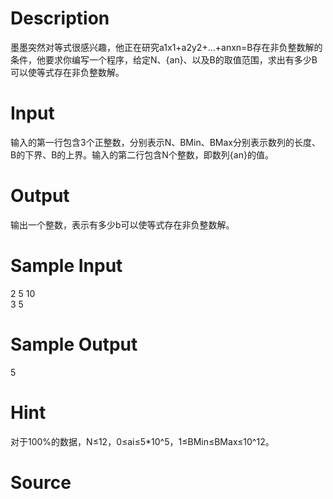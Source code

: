 
# Description

<div class="content"><p>墨墨突然对等式很感兴趣，他正在研究a1x1+a2y2+…+anxn=B存在非负整数解的条件，他要求你编写一个程序，给定N、{an}、以及B的取值范围，求出有多少B可以使等式存在非负整数解。</p></div>

# Input

<div class="content"><p>输入的第一行包含3个正整数，分别表示N、BMin、BMax分别表示数列的长度、B的下界、B的上界。输入的第二行包含N个整数，即数列{an}的值。</p></div>

# Output

<div class="content"><p>输出一个整数，表示有多少b可以使等式存在非负整数解。</p></div>

# Sample Input

<div class="content"><span class="sampledata">2 5 10<br/>
3 5<br/>
</span></div>

# Sample Output

<div class="content"><span class="sampledata">5<br/>
</span></div>

# Hint

<div class="content"><p></p><p>对于100%的数据，N≤12，0≤ai≤5*10^5，1≤BMin≤BMax≤10^12。</p><p></p></div>

# Source

<div class="content"><p><a href="problemset.php?search="></a></p></div>

